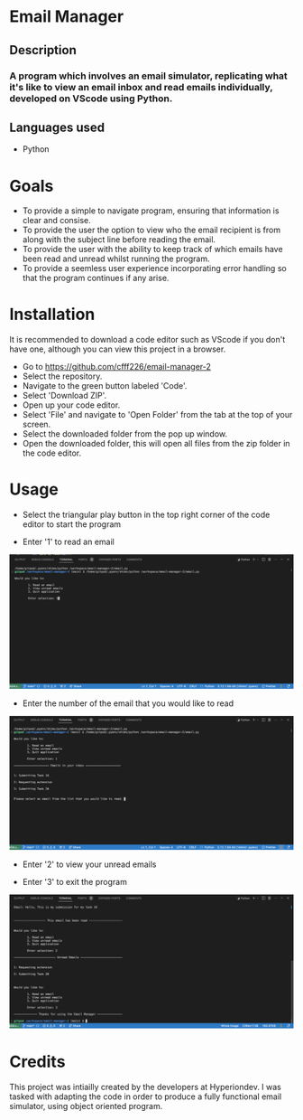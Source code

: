 # Email Manager

## Description
### A program which involves an email simulator, replicating what it's like to view an email inbox and read emails individually, developed on VScode using Python.

## Languages used
* Python

# Goals
* To provide a simple to navigate program, ensuring that information is clear and consise.
* To provide the user the option to view who the email recipient is from along with the subject line before reading the email.
* To provide the user with the ability to keep track of which emails have been read and unread whilst running the program.
* To provide a seemless user experience incorporating error handling so that the program continues if any arise.

# Installation
It is recommended to download a code editor such as VScode if you don't have one, although you can view this project in a browser.
* Go to https://github.com/cfff226/email-manager-2
* Select the repository.
* Navigate to the green button labeled 'Code'.
* Select 'Download ZIP'.
* Open up your code editor.
* Select 'File' and navigate to 'Open Folder' from the tab at the top of your screen.
* Select the downloaded folder from the pop up window.
* Open the downloaded folder, this will open all files from the zip folder in the code editor.

# Usage
* Select the triangular play button in the top right corner of the code editor to start the program

* Enter '1' to read an email

![MAIN MENU!](email.png/main-menu.png)


* Enter the number of the email that you would like to read

![DISPLAY EMAILS!](email.png/display-emails.png)


* Enter '2' to view your unread emails

* Enter '3' to exit the program

![VIEW UNREAD!](email.png/view-unread.png)

# Credits
This project was intiailly created by the developers at Hyperiondev. I was tasked with adapting the code in order to produce a fully functional email simulator, using object oriented program.
